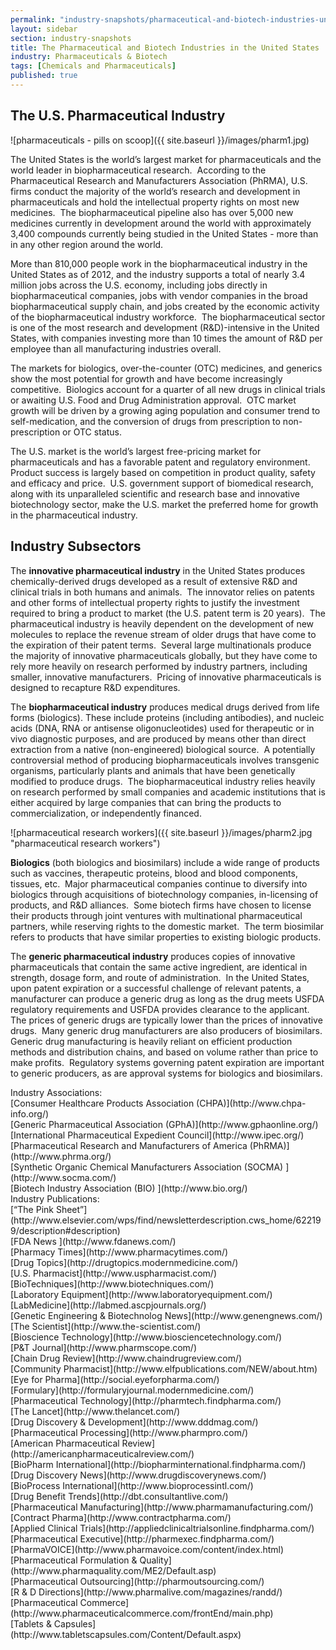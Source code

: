 ```yaml
---
permalink: "industry-snapshots/pharmaceutical-and-biotech-industries-united-states.html"
layout: sidebar
section: industry-snapshots
title: The Pharmaceutical and Biotech Industries in the United States
industry: Pharmaceuticals & Biotech
tags: [Chemicals and Pharmaceuticals]
published: true
---
```


## The U.S. Pharmaceutical Industry

<span class="imgright">![pharmaceuticals - pills on scoop]({{ site.baseurl }}/images/pharm1.jpg)</span>

The
United States is the world’s largest market for pharmaceuticals and the world
leader in biopharmaceutical research.&nbsp; According
to the Pharmaceutical Research and Manufacturers Association (PhRMA), U.S.
firms conduct the majority of the world’s research and development in pharmaceuticals
and hold the intellectual property rights on most new medicines. &nbsp;The
biopharmaceutical pipeline also has over 5,000 new medicines currently in
development around the world with approximately 3,400 compounds currently being
studied in the United States - more than in any other region around the world.&nbsp; 

More
than 810,000 people work in the biopharmaceutical industry in the United States
as of 2012, and the industry supports a total of nearly 3.4 million jobs across
the U.S. economy, including jobs directly in biopharmaceutical companies, jobs
with vendor companies in the broad biopharmaceutical supply chain, and jobs
created by the economic activity of the biopharmaceutical industry workforce.&nbsp; The biopharmaceutical sector is one of the
most research and development (R&amp;D)-intensive in the United States, with companies
investing more than 10 times the amount of R&amp;D per employee than all
manufacturing industries overall.&nbsp;&nbsp;

The markets for
biologics, over-the-counter (OTC) medicines, and generics show the most
potential for growth and have become increasingly competitive.&nbsp; Biologics account for a quarter of all new
drugs in clinical trials or awaiting U.S. Food and Drug Administration
approval.&nbsp; OTC market growth will be
driven by a growing aging population and consumer trend to self-medication, and
the conversion of drugs from prescription to non-prescription or OTC status. &nbsp;

The U.S. market
is the world’s largest free-pricing market for pharmaceuticals and has a
favorable patent and regulatory environment.&nbsp; Product success is largely
based on competition in product quality, safety and efficacy and price.&nbsp; U.S. government support of biomedical
research, along with its unparalleled scientific and research base and
innovative biotechnology sector, make the U.S. market the preferred home for
growth in the pharmaceutical industry. &nbsp;&nbsp;

## Industry Subsectors 

The
**innovative pharmaceutical industry** in the United States produces
chemically-derived drugs developed as a result of extensive R&amp;D and
clinical trials in both humans and animals.&nbsp;
The innovator relies on patents and other forms of intellectual property
rights to justify the investment required to bring a product to market (the
U.S. patent term is 20 years).&nbsp; The
pharmaceutical industry is heavily dependent on the development of new
molecules to replace the revenue stream of older drugs that have come to the
expiration of their patent terms.&nbsp;
Several large multinationals produce the majority of innovative
pharmaceuticals globally, but they have come to rely more heavily on research
performed by industry partners, including smaller, innovative manufacturers.&nbsp; Pricing of innovative pharmaceuticals is
designed to recapture R&amp;D expenditures.

The **biopharmaceutical industry** produces medical drugs derived from life forms
(biologics). These include proteins (including antibodies), and nucleic acids
(DNA, RNA or antisense oligonucleotides) used for therapeutic or in vivo
diagnostic purposes, and are produced by means other than direct extraction
from a native (non-engineered) biological source. &nbsp;A potentially controversial method of
producing biopharmaceuticals involves transgenic organisms, particularly plants
and animals that have been genetically modified to produce drugs. &nbsp;The biopharmaceutical industry relies heavily
on research performed by small companies and academic institutions that is
either acquired by large companies that can bring the products to
commercialization, or independently financed.

<span class="imgright">![pharmaceutical research workers]({{ site.baseurl }}/images/pharm2.jpg "pharmaceutical research workers")</span>

**Biologics** (both biologics and biosimilars) include a wide range of products such as
vaccines, therapeutic proteins, blood and blood components, tissues, etc.&nbsp; Major pharmaceutical companies continue to
diversify into biologics through acquisitions of biotechnology companies,
in-licensing of products, and R&amp;D alliances.&nbsp; Some biotech firms have chosen to license
their products through joint ventures with multinational pharmaceutical
partners, while reserving rights to the domestic market.&nbsp; The term biosimilar refers to products that have similar properties to
existing biologic products.&nbsp;


The
**generic pharmaceutical industry** produces copies of innovative pharmaceuticals
that contain the same active ingredient, are identical in strength, dosage
form, and route of administration.&nbsp; In
the United States, upon patent expiration or a successful challenge of relevant
patents, a manufacturer can produce a generic drug as long as the drug meets
USFDA regulatory requirements and USFDA provides clearance to the
applicant.&nbsp; The prices of generic drugs
are typically lower than the prices of innovative drugs.&nbsp; Many generic drug manufacturers are also
producers of biosimilars.&nbsp; Generic drug
manufacturing is heavily reliant on efficient production methods and
distribution chains, and based on volume rather than price to make
profits.&nbsp; Regulatory systems governing
patent expiration are important to generic producers, as are approval systems
for biologics and biosimilars.

<span class="field field-type-link field-field-industry-assoications">
      <span class="field-label">Industry Associations:&nbsp;</span><br>
    <span class="field-items">
            <span class="field-item odd">
                    [Consumer Healthcare Products Association (CHPA)](http://www.chpa-info.org/)        </span><br>
              <span class="field-item even">
                    [Generic Pharmaceutical Association (GPhA)](http://www.gphaonline.org/)        </span><br>
              <span class="field-item odd">
                    [International Pharmaceutical Expedient Council](http://www.ipec.org/)        </span><br>
              <span class="field-item even">
                    [Pharmaceutical Research and Manufacturers of America (PhRMA)](http://www.phrma.org/)        </span><br>
              <span class="field-item odd">
                    [Synthetic Organic Chemical Manufacturers Association (SOCMA) ](http://www.socma.com/)        </span><br>
              <span class="field-item even">
                    [Biotech Industry Association (BIO) ](http://www.bio.org/)        </span><br>
        </span>
</span>
<span class="field field-type-link field-field-industry-publications">
      <span class="field-label">Industry Publications:&nbsp;</span><br>
    <span class="field-items">
            <span class="field-item odd">
                    [“The Pink Sheet”](http://www.elsevier.com/wps/find/newsletterdescription.cws_home/622199/description#description)        </span><br>
              <span class="field-item even">
                    [FDA News ](http://www.fdanews.com/)        </span><br>
              <span class="field-item odd">
                    [Pharmacy Times](http://www.pharmacytimes.com/)        </span><br>
              <span class="field-item even">
                    [Drug Topics](http://drugtopics.modernmedicine.com/)        </span><br>
              <span class="field-item odd">
                    [U.S. Pharmacist](http://www.uspharmacist.com/)        </span><br>
              <span class="field-item even">
                    [BioTechniques](http://www.biotechniques.com/)        </span><br>
              <span class="field-item odd">
                    [Laboratory Equipment](http://www.laboratoryequipment.com/)        </span><br>
              <span class="field-item even">
                    [LabMedicine](http://labmed.ascpjournals.org/)        </span><br>
              <span class="field-item odd">
                    [Genetic Engineering &amp; Biotechnolog News](http://www.genengnews.com/)        </span><br>
              <span class="field-item even">
                    [The Scientist](http://www.the-scientist.com/)        </span><br>
              <span class="field-item odd">
                    [Bioscience Technology](http://www.biosciencetechnology.com/)        </span><br>
              <span class="field-item even">
                    [P&amp;T Journal](http://www.pharmscope.com/)        </span><br>
              <span class="field-item odd">
                    [Chain Drug Review](http://www.chaindrugreview.com/)        </span><br>
              <span class="field-item even">
                    [Community Pharmacist](http://www.elfpublications.com/NEW/about.htm)        </span><br>
              <span class="field-item odd">
                    [Eye for Pharma](http://social.eyeforpharma.com/)        </span><br>
              <span class="field-item even">
                    [Formulary](http://formularyjournal.modernmedicine.com/)        </span><br>
              <span class="field-item odd">
                    [Pharmaceutical Technology](http://pharmtech.findpharma.com/)        </span><br>
              <span class="field-item even">
                    [The Lancet](http://www.thelancet.com/)        </span><br>
              <span class="field-item odd">
                    [Drug Discovery &amp; Development](http://www.dddmag.com/)        </span><br>
              <span class="field-item even">
                    [Pharmaceutical Processing](http://www.pharmpro.com/)        </span><br>
              <span class="field-item odd">
                    [American Pharmaceutical Review](http://americanpharmaceuticalreview.com/)        </span><br>
              <span class="field-item even">
                    [BioPharm International](http://biopharminternational.findpharma.com/)        </span><br>
              <span class="field-item odd">
                    [Drug Discovery News](http://www.drugdiscoverynews.com/)        </span><br>
              <span class="field-item even">
                    [BioProcess International](http://www.bioprocessintl.com/)        </span><br>
              <span class="field-item odd">
                    [Drug Benefit Trends](http://dbt.consultantlive.com/)        </span><br>
              <span class="field-item even">
                    [Pharmaceutical Manufacturing](http://www.pharmamanufacturing.com/)        </span><br>
              <span class="field-item odd">
                    [Contract Pharma](http://www.contractpharma.com/)        </span><br>
              <span class="field-item even">
                    [Applied Clinical Trials](http://appliedclinicaltrialsonline.findpharma.com/)        </span><br>
              <span class="field-item odd">
                    [Pharmaceutical Executive](http://pharmexec.findpharma.com/)        </span><br>
              <span class="field-item even">
                    [PharmaVOICE](http://www.pharmavoice.com/content/index.html)        </span><br>
              <span class="field-item odd">
                    [Pharmaceutical Formulation &amp; Quality](http://www.pharmaquality.com/ME2/Default.asp)        </span><br>
              <span class="field-item even">
                    [Pharmaceutical Outsourcing](http://pharmoutsourcing.com/)        </span><br>
              <span class="field-item odd">
                    [R &amp; D Directions](http://www.pharmalive.com/magazines/randd/)        </span><br>
              <span class="field-item even">
                    [Pharmaceutical Commerce](http://www.pharmaceuticalcommerce.com/frontEnd/main.php)        </span><br>
              <span class="field-item odd">
                    [Tablets &amp; Capsules](http://www.tabletscapsules.com/Content/Default.aspx)        </span><br>
        </span>
</span>

